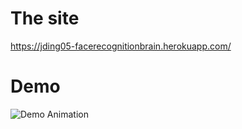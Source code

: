 # The site 
https://jding05-facerecognitionbrain.herokuapp.com/

# Demo
![Demo Animation](../assets/demo.gif?raw=true)
